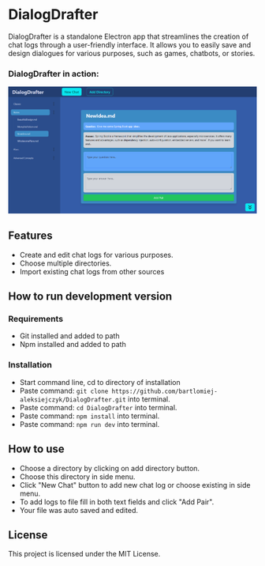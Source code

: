 # DialogDrafter
DialogDrafter is a standalone Electron app that streamlines the creation of chat logs through a user-friendly interface. It allows you to easily save and design dialogues for various purposes, such as games, chatbots, or stories.

### DialogDrafter in action:

![demonstration-01.png](design-docs%2Fscreenshots%2Fdemonstration-01.png?raw=true "Sample screen")

## Features
* Create and edit chat logs for various purposes.
* Choose multiple directories.
* Import existing chat logs from other sources
## How to run development version
### Requirements
* Git installed and added to path
* Npm installed and added to path
### Installation 
* Start command line, cd to directory of installation
* Paste command: ```git clone https://github.com/bartlomiej-aleksiejczyk/DialogDrafter.git``` into terminal.
* Paste command: ```cd DialogDrafter``` into terminal.
* Paste command: ```npm install``` into terminal.
* Paste command: ```npm run dev``` into terminal.
## How to use
* Choose a directory by clicking on add directory button.
* Choose this directory in side menu.
* Click "New Chat" button to add new chat log or choose existing in side menu.
* To add logs to file fill in both text fields and click "Add Pair".
* Your file was auto saved and edited.
## License
This project is licensed under the MIT License.